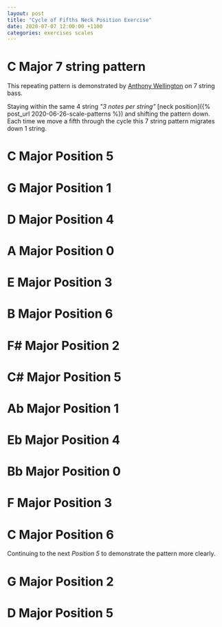 ```yaml
---
layout: post
title: "Cycle of Fifths Neck Position Exercise"
date: 2020-07-07 12:00:00 +1100
categories: exercises scales
---
```


<link rel="stylesheet" href="/assets/css/fretboard.css">

<script
  src="https://code.jquery.com/jquery-1.11.2.min.js"
  integrity="sha256-Ls0pXSlb7AYs7evhd+VLnWsZ/AqEHcXBeMZUycz/CcA="
  crossorigin="anonymous"></script>

<script type="application/javascript" src="/assets/js/fretboard.js"></script>

<script type="application/javascript">
  var bass4 = [{
    letter: "G",
    octave: 3
  }, {
    letter: "D",
    octave: 3
  }, {
    letter: "A",
    octave: 2
  }, {
    letter: "E",
    octave: 2
  }];

  var bass7 = [{
    letter: "F",
    octave: 3
  }, {
    letter: "C",
    octave: 3
  }, {
    letter: "G",
    octave: 3
  }, {
    letter: "D",
    octave: 3
  }, {
    letter: "A",
    octave: 2
  }, {
    letter: "E",
    octave: 2
  }, {
    letter: "B",
    octave: 2
  }];;

  var opts = {
    tuning: bass4,
    numFrets: 18,
    isChordMode: false,
    noteClickingDisabled: true,
    noteMode: "letter"
  };

  var opts7 = {
    tuning: bass7,
    numFrets: 18,
    isChordMode: false,
    noteClickingDisabled: true,
    noteMode: "letter"
  };
</script>

# C Major 7 string pattern

This repeating pattern is demonstrated by [Anthony Wellington](https://www.youtube.com/watch?v=L74DpDgMTzw&t=10m25s) on 7 string bass.

<!--
```
F----12-11-9----
C----12-11-9----
G----12-10-9----
D----12-10-9----
A----12-10-8----
E----12-10-8----
B----12-10-8----
```
-->

<div id="cmajor7string"></div>

<script type="application/javascript">
(function($) {

  $("#cmajor7string").fretboard(opts7);
  var api = $("#cmajor7string").data('api');

  var cmajor7stringNotes = [{
    string: {
      letter: "F",
      octave: 3
    },
    notes: [{
      fret: 12,
      cssClass: "grey"
    },
    {
      fret: 11,
      cssClass: "grey"
    },
    {
      fret: 9,
      cssClass: "grey"
    }],
  },
  {
    string: {
      letter: "C",
      octave: 3
    },
    notes: [{
      fret: 12,
      cssClass: "blue"
    },
    {
      fret: 11,
      cssClass: "grey"
    },
    {
      fret: 9,
      cssClass: "grey"
    }],
  },
  {
    string: {
      letter: "G",
      octave: 3
    },
    notes: [{
      fret: 12,
      cssClass: "grey"
    },
    {
      fret: 10,
      cssClass: "grey"
    },
    {
      fret: 9,
      cssClass: "grey"
    }],
  },
  {
    string: {
      letter: "D",
      octave: 3
    },
    notes: [{
      fret: 12,
      cssClass: "grey"
    },
    {
      fret: 10,
      cssClass: "blue"
    },
    {
      fret: 9,
      cssClass: "grey"
    }],
  },
  {
    string: {
      letter: "A",
      octave: 2
    },
    notes: [{
      fret: 12,
      cssClass: "grey"
    },
    {
      fret: 10,
      cssClass: "grey"
    },
    {
      fret: 8,
      cssClass: "grey"
    }],
  },
  {
    string: {
      letter: "E",
      octave: 2
    },
    notes: [{
      fret: 12,
      cssClass: "grey"
    },
    {
      fret: 10,
      cssClass: "grey"
    },
    {
      fret: 8,
      cssClass: "blue"
    }],
  },
  {
    string: {
      letter: "B",
      octave: 2
    },
    notes: [{
      fret: 12,
      cssClass: "grey"
    },
    {
      fret: 10,
      cssClass: "grey"
    },
    {
      fret: 8,
      cssClass: "grey"
    }],
  }];

  api.setClickedNotes(cmajor7stringNotes);
})(jQuery);
</script>


Staying within the same 4 string *"3 notes per string"* [neck position]({% post_url 2020-06-26-scale-patterns %}) and shifting the pattern down. Each time we move a fifth through the cycle this 7 string pattern migrates down 1 string.

# C Major Position 5

<!--
```
G-12-10-9--------------------------
D---------12-10-9------------------
A-----------------12-10-8----------
E-------------------------12-10-8--
```
-->

<div id="cmajorposition5"></div>

<script type="application/javascript">
(function($) {

  $("#cmajorposition5").fretboard(opts);
  var api = $("#cmajorposition5").data('api');

  var cmajorposition5Notes = [{
    string: {
      letter: "E",
      octave: 2
    },
    notes: [{
      fret: 8,
      cssClass: "blue"
    },
    {
      fret: 10,
      cssClass: "grey"
    },
    {
      fret: 12,
      cssClass: "grey"
    }],
  },
  {
    string: {
      letter: "A",
      octave: 2
    },
    notes: [{
      fret: 8,
      cssClass: "grey"
    },
    {
      fret: 10,
      cssClass: "grey"
    },
    {
      fret: 12,
      cssClass: "grey"
    }],
  },
  {
    string: {
      letter: "D",
      octave: 3
    },
    notes: [{
      fret: 9,
      cssClass: "grey"
    },
    {
      fret: 10,
      cssClass: "blue"
    },
    {
      fret: 12,
      cssClass: "grey"
    }],
  },
  {
    string: {
      letter: "G",
      octave: 3
    },
    notes: [{
      fret: 9,
      cssClass: "grey"
    },
    {
      fret: 10,
      cssClass: "grey"
    },
    {
      fret: 12,
      cssClass: "grey"
    }],
  }];

  api.setClickedNotes(cmajorposition5Notes);
})(jQuery);
</script>

# G Major Position 1

<!--
```
G-12-11-9--------------------------
D---------12-10-9------------------
A-----------------12-10-9----------
E-------------------------12-10-8--
```
-->

<div id="gmajorposition0"></div>

<script type="application/javascript">
(function($) {

  $("#gmajorposition0").fretboard(opts);
  var api = $("#gmajorposition0").data('api');

  var gmajorposition0Notes = [{
    string: {
      letter: "E",
      octave: 2
    },
    notes: [{
      fret: 8,
      cssClass: "grey"
    },
    {
      fret: 10,
      cssClass: "grey"
    },
    {
      fret: 12,
      cssClass: "grey"
    }],
  },
  {
    string: {
      letter: "A",
      octave: 2
    },
    notes: [{
      fret: 9,
      cssClass: "grey"
    },
    {
      fret: 10,
      cssClass: "blue"
    },
    {
      fret: 12,
      cssClass: "grey"
    }],
  },
  {
    string: {
      letter: "D",
      octave: 3
    },
    notes: [{
      fret: 9,
      cssClass: "grey"
    },
    {
      fret: 10,
      cssClass: "grey"
    },
    {
      fret: 12,
      cssClass: "grey"
    }],
  },
  {
    string: {
      letter: "G",
      octave: 3
    },
    notes: [{
      fret: 9,
      cssClass: "grey"
    },
    {
      fret: 11,
      cssClass: "grey"
    },
    {
      fret: 12,
      cssClass: "blue"
    }],
  }];

  api.setClickedNotes(gmajorposition0Notes);
})(jQuery);
</script>

# D Major Position 4

<!--
```
G-12-11-9--------------------------
D---------12-11-9------------------
A-----------------12-10-9----------
E-------------------------12-10-9--
```
-->

<div id="dmajorposition4"></div>

<script type="application/javascript">
(function($) {

  $("#dmajorposition4").fretboard(opts);
  var api = $("#dmajorposition4").data('api');

  var dmajorposition4Notes = [{
    string: {
      letter: "E",
      octave: 2
    },
    notes: [{
      fret: 9,
      cssClass: "grey"
    },
    {
      fret: 10,
      cssClass: "blue"
    },
    {
      fret: 12,
      cssClass: "grey"
    }],
  },
  {
    string: {
      letter: "A",
      octave: 2
    },
    notes: [{
      fret: 9,
      cssClass: "grey"
    },
    {
      fret: 10,
      cssClass: "grey"
    },
    {
      fret: 12,
      cssClass: "grey"
    }],
  },
  {
    string: {
      letter: "D",
      octave: 3
    },
    notes: [{
      fret: 9,
      cssClass: "grey"
    },
    {
      fret: 11,
      cssClass: "grey"
    },
    {
      fret: 12,
      cssClass: "blue"
    }],
  },
  {
    string: {
      letter: "G",
      octave: 3
    },
    notes: [{
      fret: 9,
      cssClass: "grey"
    },
    {
      fret: 11,
      cssClass: "grey"
    },
    {
      fret: 12,
      cssClass: "grey"
    }],
  }];

  api.setClickedNotes(dmajorposition4Notes);
})(jQuery);
</script>

# A Major Position 0

<!--
```
G-13-11-9--------------------------
D---------12-11-9------------------
A-----------------12-11-9----------
E-------------------------12-10-9--
```
-->

<div id="amajorposition0"></div>

<script type="application/javascript">
(function($) {

  $("#amajorposition0").fretboard(opts);
  var api = $("#amajorposition0").data('api');

  var amajorposition0Notes = [{
    string: {
      letter: "E",
      octave: 2
    },
    notes: [{
      fret: 9,
      cssClass: "grey"
    },
    {
      fret: 10,
      cssClass: "grey"
    },
    {
      fret: 12,
      cssClass: "grey"
    }],
  },
  {
    string: {
      letter: "A",
      octave: 2
    },
    notes: [{
      fret: 9,
      cssClass: "grey"
    },
    {
      fret: 11,
      cssClass: "grey"
    },
    {
      fret: 12,
      cssClass: "blue"
    }],
  },
  {
    string: {
      letter: "D",
      octave: 3
    },
    notes: [{
      fret: 9,
      cssClass: "grey"
    },
    {
      fret: 11,
      cssClass: "grey"
    },
    {
      fret: 12,
      cssClass: "grey"
    }],
  },
  {
    string: {
      letter: "G",
      octave: 3
    },
    notes: [{
      fret: 9,
      cssClass: "grey"
    },
    {
      fret: 11,
      cssClass: "grey"
    },
    {
      fret: 13,
      cssClass: "grey"
    }],
  }];

  api.setClickedNotes(amajorposition0Notes);
})(jQuery);
</script>

# E Major Position 3

<!--
```
G-13-11-9--------------------------
D---------13-11-9------------------
A-----------------12-11-9----------
E-------------------------12-11-9--
```
-->

<div id="emajorposition3"></div>

<script type="application/javascript">
(function($) {

  $("#emajorposition3").fretboard(opts);
  var api = $("#emajorposition3").data('api');

  var emajorposition3Notes = [{
    string: {
      letter: "E",
      octave: 2
    },
    notes: [{
      fret: 9,
      cssClass: "grey"
    },
    {
      fret: 11,
      cssClass: "grey"
    },
    {
      fret: 12,
      cssClass: "blue"
    }],
  },
  {
    string: {
      letter: "A",
      octave: 2
    },
    notes: [{
      fret: 9,
      cssClass: "grey"
    },
    {
      fret: 11,
      cssClass: "grey"
    },
    {
      fret: 12,
      cssClass: "grey"
    }],
  },
  {
    string: {
      letter: "D",
      octave: 3
    },
    notes: [{
      fret: 9,
      cssClass: "grey"
    },
    {
      fret: 11,
      cssClass: "grey"
    },
    {
      fret: 13,
      cssClass: "grey"
    }],
  },
  {
    string: {
      letter: "G",
      octave: 3
    },
    notes: [{
      fret: 9,
      cssClass: "blue"
    },
    {
      fret: 11,
      cssClass: "grey"
    },
    {
      fret: 13,
      cssClass: "grey"
    }],
  }];

  api.setClickedNotes(emajorposition3Notes);
})(jQuery);
</script>

# B Major Position 6

<!--
```
G-13-11-9--------------------------
D---------13-11-9------------------
A-----------------13-11-9----------
E-------------------------12-11-9--
```
-->

<div id="bmajorposition6"></div>

<script type="application/javascript">
(function($) {

  $("#bmajorposition6").fretboard(opts);
  var api = $("#bmajorposition6").data('api');

  var bmajorposition6Notes = [{
    string: {
      letter: "E",
      octave: 2
    },
    notes: [{
      fret: 9,
      cssClass: "grey"
    },
    {
      fret: 11,
      cssClass: "grey"
    },
    {
      fret: 12,
      cssClass: "grey"
    }],
  },
  {
    string: {
      letter: "A",
      octave: 2
    },
    notes: [{
      fret: 9,
      cssClass: "grey"
    },
    {
      fret: 11,
      cssClass: "grey"
    },
    {
      fret: 13,
      cssClass: "grey"
    }],
  },
  {
    string: {
      letter: "D",
      octave: 3
    },
    notes: [{
      fret: 9,
      cssClass: "blue"
    },
    {
      fret: 11,
      cssClass: "grey"
    },
    {
      fret: 13,
      cssClass: "grey"
    }],
  },
  {
    string: {
      letter: "G",
      octave: 3
    },
    notes: [{
      fret: 9,
      cssClass: "grey"
    },
    {
      fret: 11,
      cssClass: "grey"
    },
    {
      fret: 13,
      cssClass: "grey"
    }],
  }];

  api.setClickedNotes(bmajorposition6Notes);
})(jQuery);
</script>

# F# Major Position 2

<!--
```
G-13-11-10--------------------------
D----------13-11-9------------------
A------------------13-11-9----------
E--------------------------13-11-9--
```
-->

<div id="fsharpmajorposition2"></div>

<script type="application/javascript">
(function($) {

  $("#fsharpmajorposition2").fretboard(opts);
  var api = $("#fsharpmajorposition2").data('api');

  var fsharpmajorposition2Notes = [{
    string: {
      letter: "E",
      octave: 2
    },
    notes: [{
      fret: 9,
      cssClass: "grey"
    },
    {
      fret: 11,
      cssClass: "grey"
    },
    {
      fret: 13,
      cssClass: "grey"
    }],
  },
  {
    string: {
      letter: "A",
      octave: 2
    },
    notes: [{
      fret: 9,
      cssClass: "blue"
    },
    {
      fret: 11,
      cssClass: "grey"
    },
    {
      fret: 13,
      cssClass: "grey"
    }],
  },
  {
    string: {
      letter: "D",
      octave: 3
    },
    notes: [{
      fret: 9,
      cssClass: "grey"
    },
    {
      fret: 11,
      cssClass: "grey"
    },
    {
      fret: 13,
      cssClass: "grey"
    }],
  },
  {
    string: {
      letter: "G",
      octave: 3
    },
    notes: [{
      fret: 10,
      cssClass: "grey"
    },
    {
      fret: 11,
      cssClass: "blue"
    },
    {
      fret: 13,
      cssClass: "grey"
    }],
  }];

  api.setClickedNotes(fsharpmajorposition2Notes);
})(jQuery);
</script>

# C# Major Position 5

<!--
```
G-13-11-10---------------------------
D----------13-11-10------------------
A-------------------13-11-9----------
E---------------------------13-11-9--
```
-->

<div id="csharpposition5"></div>

<script type="application/javascript">
(function($) {

  $("#csharpposition5").fretboard(opts);
  var api = $("#csharpposition5").data('api');

  var csharpposition5Notes = [{
    string: {
      letter: "E",
      octave: 2
    },
    notes: [{
      fret: 9,
      cssClass: "blue"
    },
    {
      fret: 11,
      cssClass: "grey"
    },
    {
      fret: 13,
      cssClass: "grey"
    }],
  },
  {
    string: {
      letter: "A",
      octave: 2
    },
    notes: [{
      fret: 9,
      cssClass: "grey"
    },
    {
      fret: 11,
      cssClass: "grey"
    },
    {
      fret: 13,
      cssClass: "grey"
    }],
  },
  {
    string: {
      letter: "D",
      octave: 3
    },
    notes: [{
      fret: 10,
      cssClass: "grey"
    },
    {
      fret: 11,
      cssClass: "blue"
    },
    {
      fret: 13,
      cssClass: "grey"
    }],
  },
  {
    string: {
      letter: "G",
      octave: 3
    },
    notes: [{
      fret: 10,
      cssClass: "grey"
    },
    {
      fret: 11,
      cssClass: "grey"
    },
    {
      fret: 13,
      cssClass: "grey"
    }],
  }];

  api.setClickedNotes(csharpposition5Notes);
})(jQuery);
</script>

# Ab Major Position 1

<!--
```
G-13-12-10----------------------------
D----------13-11-10-------------------
A-------------------13-11-10----------
E----------------------------13-11-9--
```
-->

<div id="aflatmajorposition0"></div>

<script type="application/javascript">
(function($) {

  $("#aflatmajorposition0").fretboard(opts);
  var api = $("#aflatmajorposition0").data('api');

  var aflatmajorposition0Notes = [{
    string: {
      letter: "E",
      octave: 2
    },
    notes: [{
      fret: 9,
      cssClass: "grey"
    },
    {
      fret: 11,
      cssClass: "grey"
    },
    {
      fret: 13,
      cssClass: "grey"
    }],
  },
  {
    string: {
      letter: "A",
      octave: 2
    },
    notes: [{
      fret: 10,
      cssClass: "grey"
    },
    {
      fret: 11,
      cssClass: "blue"
    },
    {
      fret: 13,
      cssClass: "grey"
    }],
  },
  {
    string: {
      letter: "D",
      octave: 3
    },
    notes: [{
      fret: 10,
      cssClass: "grey"
    },
    {
      fret: 11,
      cssClass: "grey"
    },
    {
      fret: 13,
      cssClass: "grey"
    }],
  },
  {
    string: {
      letter: "G",
      octave: 3
    },
    notes: [{
      fret: 10,
      cssClass: "grey"
    },
    {
      fret: 12,
      cssClass: "grey"
    },
    {
      fret: 13,
      cssClass: "blue"
    }],
  }];

  api.setClickedNotes(aflatmajorposition0Notes);
})(jQuery);
</script>

# Eb Major Position 4

<!--
```
G-13-12-10-----------------------------
D----------13-12-10--------------------
A-------------------13-11-10-----------
E----------------------------13-11-10--
```
-->

<div id="eflatmajorposition4"></div>

<script type="application/javascript">
(function($) {

  $("#eflatmajorposition4").fretboard(opts);
  var api = $("#eflatmajorposition4").data('api');

  var eflatmajorposition4Notes = [{
    string: {
      letter: "E",
      octave: 2
    },
    notes: [{
      fret: 10,
      cssClass: "grey"
    },
    {
      fret: 11,
      cssClass: "blue"
    },
    {
      fret: 13,
      cssClass: "grey"
    }],
  },
  {
    string: {
      letter: "A",
      octave: 2
    },
    notes: [{
      fret: 10,
      cssClass: "grey"
    },
    {
      fret: 11,
      cssClass: "grey"
    },
    {
      fret: 13,
      cssClass: "grey"
    }],
  },
  {
    string: {
      letter: "D",
      octave: 3
    },
    notes: [{
      fret: 10,
      cssClass: "grey"
    },
    {
      fret: 12,
      cssClass: "grey"
    },
    {
      fret: 13,
      cssClass: "blue"
    }],
  },
  {
    string: {
      letter: "G",
      octave: 3
    },
    notes: [{
      fret: 10,
      cssClass: "grey"
    },
    {
      fret: 12,
      cssClass: "grey"
    },
    {
      fret: 13,
      cssClass: "grey"
    }],
  }];

  api.setClickedNotes(eflatmajorposition4Notes);
})(jQuery);
</script>

# Bb Major Position 0

<!--
```
G-14-12-10-----------------------------
D----------13-12-10--------------------
A-------------------13-12-10-----------
E----------------------------13-11-10--
```
-->

<div id="bflatmajorposition0"></div>

<script type="application/javascript">
(function($) {

  $("#bflatmajorposition0").fretboard(opts);
  var api = $("#bflatmajorposition0").data('api');

  var bflatmajorposition0Notes = [{
    string: {
      letter: "E",
      octave: 2
    },
    notes: [{
      fret: 10,
      cssClass: "grey"
    },
    {
      fret: 11,
      cssClass: "grey"
    },
    {
      fret: 13,
      cssClass: "grey"
    }],
  },
  {
    string: {
      letter: "A",
      octave: 2
    },
    notes: [{
      fret: 10,
      cssClass: "grey"
    },
    {
      fret: 12,
      cssClass: "grey"
    },
    {
      fret: 13,
      cssClass: "blue"
    }],
  },
  {
    string: {
      letter: "D",
      octave: 3
    },
    notes: [{
      fret: 10,
      cssClass: "grey"
    },
    {
      fret: 12,
      cssClass: "grey"
    },
    {
      fret: 13,
      cssClass: "grey"
    }],
  },
  {
    string: {
      letter: "G",
      octave: 3
    },
    notes: [{
      fret: 10,
      cssClass: "grey"
    },
    {
      fret: 12,
      cssClass: "grey"
    },
    {
      fret: 14,
      cssClass: "grey"
    }],
  }];

  api.setClickedNotes(bflatmajorposition0Notes);
})(jQuery);
</script>

# F Major Position 3

<!--
```
G-14-12-10-----------------------------
D----------14-12-10--------------------
A-------------------13-12-10-----------
E----------------------------13-12-10--
```
-->

<div id="fmajorposition3"></div>

<script type="application/javascript">
(function($) {

  $("#fmajorposition3").fretboard(opts);
  var api = $("#fmajorposition3").data('api');

  var fmajorposition3Notes = [{
    string: {
      letter: "E",
      octave: 2
    },
    notes: [{
      fret: 10,
      cssClass: "grey"
    },
    {
      fret: 12,
      cssClass: "grey"
    },
    {
      fret: 13,
      cssClass: "blue"
    }],
  },
  {
    string: {
      letter: "A",
      octave: 2
    },
    notes: [{
      fret: 10,
      cssClass: "grey"
    },
    {
      fret: 12,
      cssClass: "grey"
    },
    {
      fret: 13,
      cssClass: "grey"
    }],
  },
  {
    string: {
      letter: "D",
      octave: 3
    },
    notes: [{
      fret: 10,
      cssClass: "grey"
    },
    {
      fret: 12,
      cssClass: "grey"
    },
    {
      fret: 14,
      cssClass: "grey"
    }],
  },
  {
    string: {
      letter: "G",
      octave: 3
    },
    notes: [{
      fret: 10,
      cssClass: "blue"
    },
    {
      fret: 12,
      cssClass: "grey"
    },
    {
      fret: 14,
      cssClass: "grey"
    }],
  }];

  api.setClickedNotes(fmajorposition3Notes);
})(jQuery);
</script>

# C Major Position 6

Continuing to the next *Position 5* to demonstrate the pattern more clearly.

<!---
```
G-14-12-10-----------------------------
D----------14-12-10--------------------
A-------------------14-12-10-----------
E----------------------------13-12-10--
```
-->

<div id="cmajorposition6"></div>

<script type="application/javascript">
(function($) {

  $("#cmajorposition6").fretboard(opts);
  var api = $("#cmajorposition6").data('api');

  var cmajorposition6Notes = [{
    string: {
      letter: "E",
      octave: 2
    },
    notes: [{
      fret: 10,
      cssClass: "grey"
    },
    {
      fret: 12,
      cssClass: "grey"
    },
    {
      fret: 13,
      cssClass: "grey"
    }],
  },
  {
    string: {
      letter: "A",
      octave: 2
    },
    notes: [{
      fret: 10,
      cssClass: "grey"
    },
    {
      fret: 12,
      cssClass: "grey"
    },
    {
      fret: 14,
      cssClass: "grey"
    }],
  },
  {
    string: {
      letter: "D",
      octave: 3
    },
    notes: [{
      fret: 10,
      cssClass: "blue"
    },
    {
      fret: 12,
      cssClass: "grey"
    },
    {
      fret: 14,
      cssClass: "grey"
    }],
  },
  {
    string: {
      letter: "G",
      octave: 3
    },
    notes: [{
      fret: 10,
      cssClass: "grey"
    },
    {
      fret: 12,
      cssClass: "grey"
    },
    {
      fret: 14,
      cssClass: "grey"
    }],
  }];

  api.setClickedNotes(cmajorposition6Notes);
})(jQuery);
</script>

# G Major Position 2

<!--
```
G-14-12-11-----------------------------
D----------14-12-10--------------------
A-------------------14-12-10-----------
E----------------------------14-12-10--
```
-->

<div id="gmajorposition2"></div>

<script type="application/javascript">
(function($) {

  $("#gmajorposition2").fretboard(opts);
  var api = $("#gmajorposition2").data('api');

  var gmajorposition2Notes = [{
    string: {
      letter: "E",
      octave: 2
    },
    notes: [{
      fret: 10,
      cssClass: "blue"
    },
    {
      fret: 12,
      cssClass: "grey"
    },
    {
      fret: 14,
      cssClass: "grey"
    }],
  },
  {
    string: {
      letter: "A",
      octave: 2
    },
    notes: [{
      fret: 10,
      cssClass: "grey"
    },
    {
      fret: 12,
      cssClass: "grey"
    },
    {
      fret: 14,
      cssClass: "grey"
    }],
  },
  {
    string: {
      letter: "D",
      octave: 3
    },
    notes: [{
      fret: 10,
      cssClass: "grey"
    },
    {
      fret: 12,
      cssClass: "blue"
    },
    {
      fret: 14,
      cssClass: "grey"
    }],
  },
  {
    string: {
      letter: "G",
      octave: 3
    },
    notes: [{
      fret: 11,
      cssClass: "grey"
    },
    {
      fret: 12,
      cssClass: "grey"
    },
    {
      fret: 14,
      cssClass: "grey"
    }],
  }];

  api.setClickedNotes(gmajorposition2Notes);
})(jQuery);
</script>

# D Major Position 5

<!--
```
G-14-12-11-----------------------------
D----------14-12-11--------------------
A-------------------14-12-10-----------
E----------------------------14-12-10--
```
-->

<div id="dmajorposition5"></div>

<script type="application/javascript">
(function($) {

  $("#dmajorposition5").fretboard(opts);
  var api = $("#dmajorposition5").data('api');

  var dmajorposition5Notes = [{
    string: {
      letter: "E",
      octave: 2
    },
    notes: [{
      fret: 10,
      cssClass: "blue"
    },
    {
      fret: 12,
      cssClass: "grey"
    },
    {
      fret: 14,
      cssClass: "grey"
    }],
  },
  {
    string: {
      letter: "A",
      octave: 2
    },
    notes: [{
      fret: 10,
      cssClass: "grey"
    },
    {
      fret: 12,
      cssClass: "grey"
    },
    {
      fret: 14,
      cssClass: "grey"
    }],
  },
  {
    string: {
      letter: "D",
      octave: 3
    },
    notes: [{
      fret: 11,
      cssClass: "grey"
    },
    {
      fret: 12,
      cssClass: "blue"
    },
    {
      fret: 14,
      cssClass: "grey"
    }],
  },
  {
    string: {
      letter: "G",
      octave: 3
    },
    notes: [{
      fret: 11,
      cssClass: "grey"
    },
    {
      fret: 12,
      cssClass: "grey"
    },
    {
      fret: 14,
      cssClass: "grey"
    }],
  }];

  api.setClickedNotes(dmajorposition5Notes);
})(jQuery);
</script>
